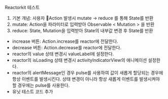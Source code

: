 
Reactorkit 테스트

1. 기본 개념: 사용자 Action 발생시 mutate -> reduce 를 통해 State를 반환
2. mutate: Action을 파라미터로 입력받아 Observable < Mutation > 을 반환
3. reduce: State, Mutation을 입력받아 State의 내부값 변경 후 State를 반환

- increase 버튼: Action.increase를 reactor에 전달한다.
- decrease 버튼: Action.decrease를 reactor에 전달한다.
- reactor의 value 상태 변경시 valueLabel에 설정한다.
- reactor의 isLoading 상태 변경시 activityIndicatorView의 애니메이션 설정한다.
- reactor의 alertMessage인 경우 pulse를 사용하여 값이 새롭게 할당되는 경우에 항상 이벤트를 발생시킨다.
  상태 변경이 아니라 항상 새롭게 이벤트를 발생시켜야 할 경우에는 pulse를 사용한다.
- 유닛 테스트 코드 추가

